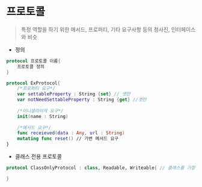 # 프로토콜

> 특정 역할을 하기 위한 메서드, 프로퍼티, 기타 요구사항 등의 청사진, 인터페이스와 비슷

- 정의

```swift
protocol 프로토콜 이름{
    프로토콜 정의
}

protocol ExProtocol{
    /*프로퍼티 요구*/
    var settableProperty : String {set} // 셋만
    var notNeedSettableProperty : String {get} //겟만
    
    /*이니셜라이저 요구*/
    init(name : String)
    
    /*메서드 요구*/
    func receieved(data : Any, url : String)
    mutating func reset() // 가변 메서드 요구
}
```

- 클래스 전용 프로토콜

```swift
protocol ClassOnlyProtocol : class, Readable, Writeable{ // 클래스를 가장 앞에 써줌

}
```